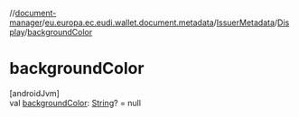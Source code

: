 //[document-manager](../../../../index.md)/[eu.europa.ec.eudi.wallet.document.metadata](../../index.md)/[IssuerMetadata](../index.md)/[Display](index.md)/[backgroundColor](background-color.md)

# backgroundColor

[androidJvm]\
val [backgroundColor](background-color.md): [String](https://kotlinlang.org/api/latest/jvm/stdlib/kotlin-stdlib/kotlin/-string/index.html)? =
null
